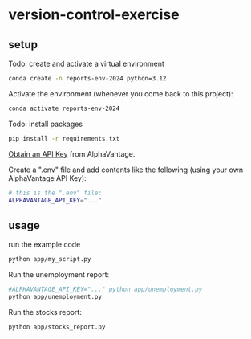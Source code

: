 # version-control-exercise

## setup

Todo: create and activate a virtual environment 
```sh
conda create -n reports-env-2024 python=3.12
```

Activate the environment (whenever you come back to this project):

```sh
conda activate reports-env-2024
```
Todo: install packages
```sh
pip install -r requirements.txt
```
[Obtain an API Key](https://www.alphavantage.co/support/#api-key) from AlphaVantage.

Create a ".env" file and add contents like the following (using your own AlphaVantage API Key):

```sh
# this is the ".env" file:
ALPHAVANTAGE_API_KEY="..."
```

## usage

run the example code

```sh
python app/my_script.py
```

Run the unemployment report:

```sh
#ALPHAVANTAGE_API_KEY="..." python app/unemployment.py
python app/unemployment.py
```
Run the stocks report:

```sh
python app/stocks_report.py
```